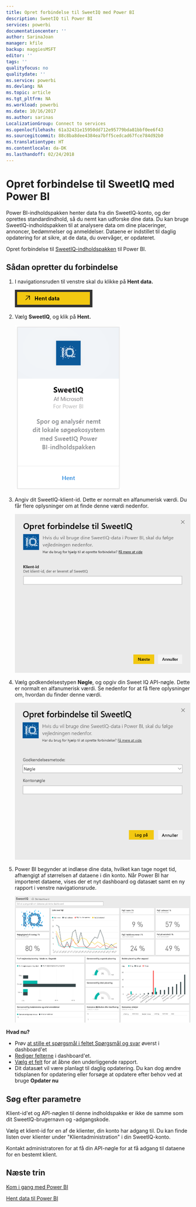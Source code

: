 ```yaml
---
title: Opret forbindelse til SweetIQ med Power BI
description: SweetIQ til Power BI
services: powerbi
documentationcenter: ''
author: SarinaJoan
manager: kfile
backup: maggiesMSFT
editor: ''
tags: ''
qualityfocus: no
qualitydate: ''
ms.service: powerbi
ms.devlang: NA
ms.topic: article
ms.tgt_pltfrm: NA
ms.workload: powerbi
ms.date: 10/16/2017
ms.author: sarinas
LocalizationGroup: Connect to services
ms.openlocfilehash: 61a32431e15950dd712e95779bda81bbf0ee6f43
ms.sourcegitcommit: 88c8ba8dee4384ea7bff5cedcad67fce784d92b0
ms.translationtype: HT
ms.contentlocale: da-DK
ms.lasthandoff: 02/24/2018
---
```

# <a name="connect-to-sweetiq-with-power-bi"></a>Opret forbindelse til SweetIQ med Power BI
Power BI-indholdspakken henter data fra din SweetIQ-konto, og der oprettes standardindhold, så du nemt kan udforske dine data. Du kan bruge SweetIQ-indholdspakken til at analysere data om dine placeringer, annoncer, bedømmelser og anmeldelser. Dataene er indstillet til daglig opdatering for at sikre, at de data, du overvåger, er opdateret.

Opret forbindelse til [SweetIQ-indholdspakken](https://app.powerbi.com/groups/me/getdata/services/sweetiq) til Power BI.

## <a name="how-to-connect"></a>Sådan opretter du forbindelse
1. I navigationsruden til venstre skal du klikke på **Hent data.**
   
    ![](media/service-connect-to-sweetiq/getdata.png)
2. Vælg **SweetIQ**, og klik på **Hent.**
   
    ![](media/service-connect-to-sweetiq/sweetiq.png)
3. Angiv dit SweetIQ-klient-id. Dette er normalt en alfanumerisk værdi. Du får flere oplysninger om at finde denne værdi nedenfor.
   
    ![](media/service-connect-to-sweetiq/parameter.png)
4. Vælg godkendelsestypen **Nøgle**, og opgiv din Sweet IQ API-nøgle. Dette er normalt en alfanumerisk værdi. Se nedenfor for at få flere oplysninger om, hvordan du finder denne værdi.
   
    ![](media/service-connect-to-sweetiq/credentials.png)
5. Power BI begynder at indlæse dine data, hvilket kan tage noget tid, afhængigt af størrelsen af dataene i din konto. Når Power BI har importeret dataene, vises der et nyt dashboard og datasæt samt en ny rapport i venstre navigationsrude.
   
    ![](media/service-connect-to-sweetiq/dashboard.png)

**Hvad nu?**

* Prøv [at stille et spørgsmål i feltet Spørgsmål og svar](power-bi-q-and-a.md) øverst i dashboard'et
* [Rediger felterne](service-dashboard-edit-tile.md) i dashboard'et.
* [Vælg et felt](service-dashboard-tiles.md) for at åbne den underliggende rapport.
* Dit datasæt vil være planlagt til daglig opdatering. Du kan dog ændre tidsplanen for opdatering eller forsøge at opdatere efter behov ved at bruge **Opdater nu**

## <a name="finding-parameters"></a>Søg efter parametre
Klient-id'et og API-nøglen til denne indholdspakke er ikke de samme som dit SweetIQ-brugernavn og -adgangskode.

Vælg et klient-id for en af de klienter, din konto har adgang til. Du kan finde listen over klienter under "Klientadministration" i din SweetIQ-konto.

Kontakt administratoren for at få din API-nøgle for at få adgang til dataene for en bestemt klient.

## <a name="next-steps"></a>Næste trin
[Kom i gang med Power BI](service-get-started.md)

[Hent data til Power BI](service-get-data.md)

